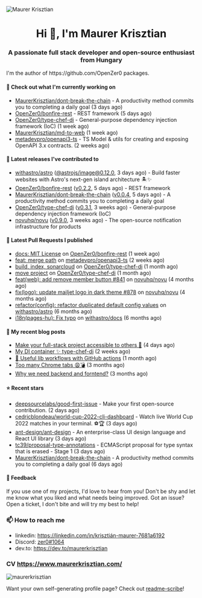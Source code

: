 ![Maurer Krisztian](https://user-images.githubusercontent.com/48491140/201497104-1836aea0-27cc-42fa-909c-26219dda6d61.png)

<h1 align="center">Hi 👋, I'm Maurer Krisztian</h1>
<h3 align="center">A passionate full stack developer and open-source enthusiast from Hungary</h3>
I'm the author of https://github.com/OpenZer0 packages.

#### 👷 Check out what I'm currently working on

- [MaurerKrisztian/dont-break-the-chain](https://github.com/MaurerKrisztian/dont-break-the-chain) - A productivity method commits you to completing a daily goal  (3 days ago)
- [OpenZer0/bonfire-rest](https://github.com/OpenZer0/bonfire-rest) - REST framework (5 days ago)
- [OpenZer0/type-chef-di](https://github.com/OpenZer0/type-chef-di) -  General-purpose dependency injection framework (IoC) (1 week ago)
- [MaurerKrisztian/md-to-web](https://github.com/MaurerKrisztian/md-to-web) (1 week ago)
- [metadevpro/openapi3-ts](https://github.com/metadevpro/openapi3-ts) - TS Model &amp; utils for creating and exposing OpenAPI 3.x contracts. (2 weeks ago)

#### 🔭 Latest releases I've contributed to

- [withastro/astro](https://github.com/withastro/astro) ([@astrojs/image@0.12.0](https://github.com/withastro/astro/releases/tag/%40astrojs/image%400.12.0), 3 days ago) - Build faster websites with Astro&#39;s next-gen island architecture 🏝✨
- [OpenZer0/bonfire-rest](https://github.com/OpenZer0/bonfire-rest) ([v0.2.2](https://github.com/OpenZer0/bonfire-rest/releases/tag/v0.2.2), 5 days ago) - REST framework
- [MaurerKrisztian/dont-break-the-chain](https://github.com/MaurerKrisztian/dont-break-the-chain) ([v0.0.4](https://github.com/MaurerKrisztian/dont-break-the-chain/releases/tag/v0.0.4), 5 days ago) - A productivity method commits you to completing a daily goal 
- [OpenZer0/type-chef-di](https://github.com/OpenZer0/type-chef-di) ([v0.3.1](https://github.com/OpenZer0/type-chef-di/releases/tag/v0.3.1), 3 weeks ago) -  General-purpose dependency injection framework (IoC)
- [novuhq/novu](https://github.com/novuhq/novu) ([v0.9.0](https://github.com/novuhq/novu/releases/tag/v0.9.0), 3 weeks ago) - The open-source notification infrastructure for products

#### 🔨 Latest Pull Requests I published

- [docs: MIT License](https://github.com/OpenZer0/bonfire-rest/pull/3) on [OpenZer0/bonfire-rest](https://github.com/OpenZer0/bonfire-rest) (1 week ago)
- [feat: merge path](https://github.com/metadevpro/openapi3-ts/pull/91) on [metadevpro/openapi3-ts](https://github.com/metadevpro/openapi3-ts) (2 weeks ago)
- [build, index, sonarcloud](https://github.com/OpenZer0/type-chef-di/pull/2) on [OpenZer0/type-chef-di](https://github.com/OpenZer0/type-chef-di) (1 month ago)
- [move project](https://github.com/OpenZer0/type-chef-di/pull/1) on [OpenZer0/type-chef-di](https://github.com/OpenZer0/type-chef-di) (1 month ago)
- [feat(web): add remove member button #841](https://github.com/novuhq/novu/pull/888) on [novuhq/novu](https://github.com/novuhq/novu) (4 months ago)
- [fix(logo): update mailjet logo in dark theme #878](https://github.com/novuhq/novu/pull/887) on [novuhq/novu](https://github.com/novuhq/novu) (4 months ago)
- [refactor(config): refactor duplicated default config values](https://github.com/withastro/astro/pull/3504) on [withastro/astro](https://github.com/withastro/astro) (6 months ago)
- [i18n(pages-hu): Fix typo](https://github.com/withastro/docs/pull/706) on [withastro/docs](https://github.com/withastro/docs) (6 months ago)

#### 📜 My recent blog posts

- [Make your full-stack project accessible to others 🚀](https://dev.to/maurerkrisztian/make-your-full-stack-project-accessible-to-other-483p) (4 days ago)
- [My DI container ✨ type-chef-di](https://dev.to/maurerkrisztian/my-di-container-type-chef-di-23ol) (2 weeks ago)
- [🔨 Useful lib workflows with GitHub actions](https://dev.to/maurerkrisztian/useful-lib-workflows-with-github-actions-3k01) (1 month ago)
- [Too many Chrome tabs 😩💣](https://dev.to/maurerkrisztian/too-many-chrome-tabs-57a2) (3 months ago)
- [Why we need backend and forntend?](https://dev.to/maurerkrisztian/why-we-need-backend-and-forntend-454k) (3 months ago)

#### ⭐ Recent stars

- [deepsourcelabs/good-first-issue](https://github.com/deepsourcelabs/good-first-issue) - Make your first open-source contribution. (2 days ago)
- [cedricblondeau/world-cup-2022-cli-dashboard](https://github.com/cedricblondeau/world-cup-2022-cli-dashboard) - Watch live World Cup 2022 matches in your terminal. ⚽🏆 (3 days ago)
- [ant-design/ant-design](https://github.com/ant-design/ant-design) - An enterprise-class UI design language and React UI library (3 days ago)
- [tc39/proposal-type-annotations](https://github.com/tc39/proposal-type-annotations) - ECMAScript proposal for type syntax that is erased - Stage 1 (3 days ago)
- [MaurerKrisztian/dont-break-the-chain](https://github.com/MaurerKrisztian/dont-break-the-chain) - A productivity method commits you to completing a daily goal  (6 days ago)

#### 💬 Feedback

If you use one of my projects, I'd love to hear from you! Don't be shy and let me know what you liked
and what needs being improved. Got an issue? Open a ticket, I don't bite and will try my best to help!

### 📫 How to reach me
- linkedin: https://linkedin.com/in/krisztián-maurer-7681a6192
- Discord: <a href="https://discord.com/users/zer0#1064"> zer0#1064</a>
- dev.to: https://dev.to/maurerkrisztian

### CV https://www.maurerkrisztian.com/

<p><img align="center" src="https://github-readme-streak-stats.herokuapp.com/?user=maurerkrisztian&" alt="maurerkrisztian" /></p>

Want your own self-generating profile page? Check out [readme-scribe](https://github.com/muesli/readme-scribe)!
